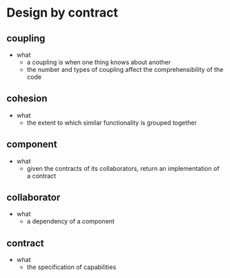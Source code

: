 # Design by contract

## coupling
- what
    - a coupling is when one thing knows about another
    - the number and types of coupling affect the comprehensibility of the code

## cohesion
- what
    - the extent to which similar functionality is grouped together

## component
- what
    - given the contracts of its collaborators, return an implementation of a contract

## collaborator
- what
    - a dependency of a component

## contract
- what
    - the specification of capabilities
